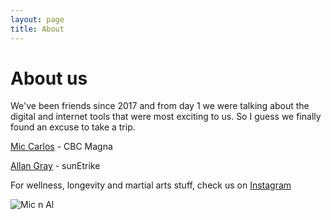```yaml
---
layout: page
title: About
---
```


# About us


We've been friends since 2017 and from day 1 we were talking about the digital and internet tools that were most exciting to us.
So I guess we finally found an excuse to take a trip.

[Mic Carlos](https://www.linkedin.com/in/michael-carlos-3008ab31) - CBC Magna 

[Allan Gray](https://www.sunetrike.com/team/al-gray) - sunEtrike 

For wellness, longevity and martial arts stuff, check us on [Instagram](https://www.instagram.com/paglalayag/)

![Mic n Al](/assets/img/al-n-mic.jpg)
